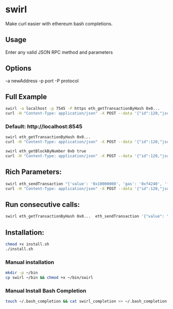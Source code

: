 # swirl
Make curl easier with ethereum bash completions.

## Usage
Enter any valid JSON RPC method and parameters

## Options
-a newAddress
-p port
-P protocol

## Full Example
```bash
swirl -a localhost -p 7545 -P https eth_getTransactionByHash 0x0...
curl -H "Content-Type: application/json" -X POST --data '{"id":120,"jsonrpc":"2.0","method":"eth_getTransactionByHash","params":"0x0.."}' https://localhost:7545
```

### Default: http://localhost:8545
```bash
swirl eth_getTransactionByHash 0x0...
curl -H "Content-Type: application/json" -X POST --data '{"id":120,"jsonrpc":"2.0","method":"eth_getTransactionByHash","params":"0x0.."}' http://localhost:8545
```

```bash
swirl eth_getBlockByNumber 0xb true
curl -H "Content-Type: application/json" -X POST --data '{"id":120,"jsonrpc":"2.0","method":"eth_getBlockByNumber","params":["0xb", true]}' http://localhost:8545
```

## Rich Parameters:
```bash
swirl eth_sendTransaction "{'value': '0x10000000', 'gas': '0xf4240', 'from': '0x...' etc.. }"
curl -H "Content-Type: application/json" -X POST --data '{"id":120,"jsonrpc":"2.0","method":"eth_sendTransaction","params":[{"value": "0x10000000", "gas": "0xf4240", "from": "0x..." etc...}]}' http://localhost:8545
```

## Run consecutive calls:
```bash
swirl eth_getTransactionByHash 0x0...  eth_sendTransaction '{"value": "0x10000000", "as": "0xf4240", "from" "0x..." etc.. }'
```

## Installation:
```bash
chmod +x install.sh
./install.sh
```

### Manual installation
```bash
mkdir -p ~/bin
cp swirl ~/bin && chmod +x ~/bin/swirl
```

### Manual Install Bash Completion
```bash
touch ~/.bash_completion && cat swirl_completion >> ~/.bash_completion && source ~/.bashrc
```
